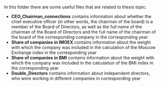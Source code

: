 In this folder there are some useful files that are related to thesis topic. 

- **CEO_Chairman_connections** contains information about whether the chief executive officer (in other words, the chairman of the board) is a member of the Board of Directors, as well as the full name of the chairman of the Board of Directors and the full name of the chairman of the board of the corresponding company in the corresponding year.
- **Share of companies in IMOEX** contains information about the weight with which the company was included in the calculation of the Moscow Exchange index in the corresponding year
- **Share of companies in BMI** contains information about the weight with which the company was included in the calculation of the BMI index in the corresponding year
- **Double_Directors** contains information about independent directors, who were working in different companies in corresponding year
